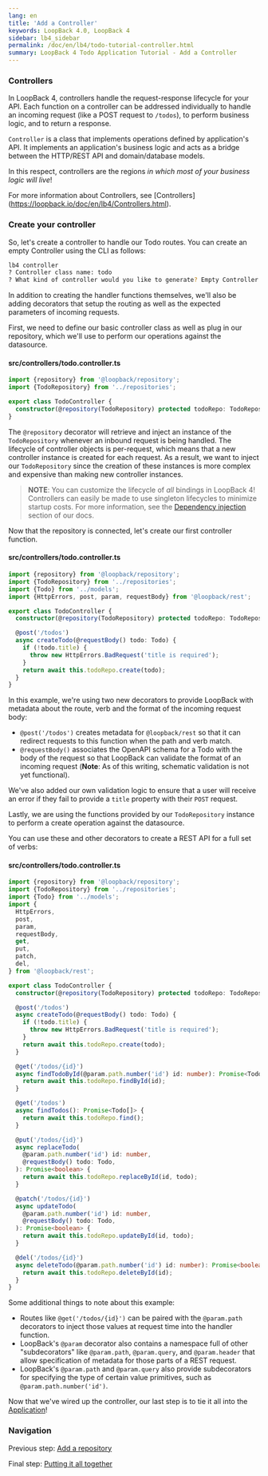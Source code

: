 ```yaml
---
lang: en
title: 'Add a Controller'
keywords: LoopBack 4.0, LoopBack 4
sidebar: lb4_sidebar
permalink: /doc/en/lb4/todo-tutorial-controller.html
summary: LoopBack 4 Todo Application Tutorial - Add a Controller
---
```


### Controllers

In LoopBack 4, controllers handle the request-response lifecycle for your API.
Each function on a controller can be addressed individually to handle an
incoming request (like a POST request to `/todos`), to perform business logic,
and to return a response.

`Controller` is a class that implements operations defined by application's
API. It implements an application's business logic and acts as a bridge between
the HTTP/REST API and domain/database models.

In this respect, controllers are the regions _in which most of your business
logic will live_!

For more information about Controllers, see [Controllers] (https://loopback.io/doc/en/lb4/Controllers.html).

### Create your controller

So, let's create a controller to handle our Todo routes. You can create an empty
Controller using the CLI as follows:

```sh
lb4 controller
? Controller class name: todo
? What kind of controller would you like to generate? Empty Controller
```

In addition to creating the handler functions themselves, we'll also be adding
decorators that setup the routing as well as the expected parameters of incoming
requests.

First, we need to define our basic controller class as well as plug in our
repository, which we'll use to perform our operations against the datasource.

#### src/controllers/todo.controller.ts

```ts
import {repository} from '@loopback/repository';
import {TodoRepository} from '../repositories';

export class TodoController {
  constructor(@repository(TodoRepository) protected todoRepo: TodoRepository) {}
}
```

The `@repository` decorator will retrieve and inject an instance of the
`TodoRepository` whenever an inbound request is being handled. The lifecycle of
controller objects is per-request, which means that a new controller instance is
created for each request. As a result, we want to inject our `TodoRepository`
since the creation of these instances is more complex and expensive than making
new controller instances.

> **NOTE**: You can customize the lifecycle of _all_ bindings in LoopBack 4!
> Controllers can easily be made to use singleton lifecycles to minimize startup
> costs. For more information, see the
> [Dependency injection](Dependency-injection.md) section of our docs.

Now that the repository is connected, let's create our first controller
function.

#### src/controllers/todo.controller.ts

```ts
import {repository} from '@loopback/repository';
import {TodoRepository} from '../repositories';
import {Todo} from '../models';
import {HttpErrors, post, param, requestBody} from '@loopback/rest';

export class TodoController {
  constructor(@repository(TodoRepository) protected todoRepo: TodoRepository) {}

  @post('/todos')
  async createTodo(@requestBody() todo: Todo) {
    if (!todo.title) {
      throw new HttpErrors.BadRequest('title is required');
    }
    return await this.todoRepo.create(todo);
  }
}
```

In this example, we're using two new decorators to provide LoopBack with
metadata about the route, verb and the format of the incoming request body:

- `@post('/todos')` creates metadata for `@loopback/rest` so that it can
  redirect requests to this function when the path and verb match.
- `@requestBody()` associates the OpenAPI schema for a Todo with the body of the
  request so that LoopBack can validate the format of an incoming request
  (**Note**: As of this writing, schematic validation is not yet functional).

We've also added our own validation logic to ensure that a user will receive an
error if they fail to provide a `title` property with their `POST` request.

Lastly, we are using the functions provided by our `TodoRepository` instance to
perform a create operation against the datasource.

You can use these and other decorators to create a REST API for a full set of
verbs:

#### src/controllers/todo.controller.ts

```ts
import {repository} from '@loopback/repository';
import {TodoRepository} from '../repositories';
import {Todo} from '../models';
import {
  HttpErrors,
  post,
  param,
  requestBody,
  get,
  put,
  patch,
  del,
} from '@loopback/rest';

export class TodoController {
  constructor(@repository(TodoRepository) protected todoRepo: TodoRepository) {}

  @post('/todos')
  async createTodo(@requestBody() todo: Todo) {
    if (!todo.title) {
      throw new HttpErrors.BadRequest('title is required');
    }
    return await this.todoRepo.create(todo);
  }

  @get('/todos/{id}')
  async findTodoById(@param.path.number('id') id: number): Promise<Todo> {
    return await this.todoRepo.findById(id);
  }

  @get('/todos')
  async findTodos(): Promise<Todo[]> {
    return await this.todoRepo.find();
  }

  @put('/todos/{id}')
  async replaceTodo(
    @param.path.number('id') id: number,
    @requestBody() todo: Todo,
  ): Promise<boolean> {
    return await this.todoRepo.replaceById(id, todo);
  }

  @patch('/todos/{id}')
  async updateTodo(
    @param.path.number('id') id: number,
    @requestBody() todo: Todo,
  ): Promise<boolean> {
    return await this.todoRepo.updateById(id, todo);
  }

  @del('/todos/{id}')
  async deleteTodo(@param.path.number('id') id: number): Promise<boolean> {
    return await this.todoRepo.deleteById(id);
  }
}
```

Some additional things to note about this example:

- Routes like `@get('/todos/{id}')` can be paired with the `@param.path`
  decorators to inject those values at request time into the handler function.
- LoopBack's `@param` decorator also contains a namespace full of other
  "subdecorators" like `@param.path`, `@param.query`, and `@param.header` that
  allow specification of metadata for those parts of a REST request.
- LoopBack's `@param.path` and `@param.query` also provide subdecorators for
  specifying the type of certain value primitives, such as
  `@param.path.number('id')`.

Now that we've wired up the controller, our last step is to tie it all into the
[Application](todo-tutorial-putting-it-together.md)!

### Navigation

Previous step: [Add a repository](todo-tutorial-repository.md)

Final step: [Putting it all together](todo-tutorial-putting-it-together.md)
